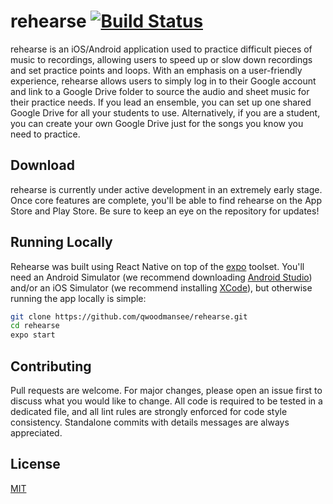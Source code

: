 # rehearse [![Build Status](https://travis-ci.org/qwoodmansee/rehearse.svg?branch=master)](https://travis-ci.org/qwoodmansee/rehearse)


rehearse is an iOS/Android application used to practice difficult pieces of music to recordings, allowing users to speed up or slow down recordings and set practice points and loops. With an emphasis on a user-friendly experience, rehearse allows users to simply log in to their Google account and link to a Google Drive folder to source the audio and sheet music for their practice needs. If you lead an ensemble, you can set up one shared Google Drive for all your students to use. Alternatively, if you are a student, you can create your own Google Drive just for the songs you know you need to practice.

## Download

rehearse is currently under active development in an extremely early stage. Once core features are complete, you'll be able to find rehearse on the App Store and Play Store. Be sure to keep an eye on the repository for updates!

## Running Locally
Rehearse was built using React Native on top of the [expo](https://expo.io/learn) toolset. You'll need an Android Simulator (we recommend downloading [Android Studio](https://developer.android.com/studio)) and/or an iOS Simulator (we recommend installing [XCode](https://developer.apple.com/xcode/)), but otherwise running the app locally is simple:

```bash
git clone https://github.com/qwoodmansee/rehearse.git
cd rehearse
expo start
```

## Contributing
Pull requests are welcome. For major changes, please open an issue first to discuss what you would like to change. All code is required to be tested in a dedicated file, and all lint rules are strongly enforced for code style consistency. Standalone commits with details messages are always appreciated.

## License
[MIT](https://choosealicense.com/licenses/mit/)
